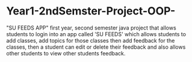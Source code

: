# Year1-2ndSemster-Project-OOP-
"SU FEEDS APP"
first year, 
second semester java project that allows students to login into an app called 'SU FEEDS' which allows students to add classes, 
add topics for those classes then add feedback for the classes, 
then a student can edit or delete their feedback and also allows other students to view other students feedback.
